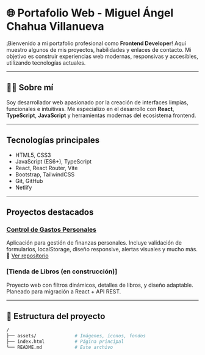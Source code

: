 # 🌐 Portafolio Web - Miguel Ángel Chahua Villanueva

¡Bienvenido a mi portafolio profesional como **Frontend Developer**! Aquí muestro algunos de mis proyectos, habilidades y enlaces de contacto. Mi objetivo es construir experiencias web modernas, responsivas y accesibles, utilizando tecnologías actuales.

---

## 🧑‍💻 Sobre mí

Soy desarrollador web apasionado por la creación de interfaces limpias, funcionales e intuitivas. Me especializo en el desarrollo con **React**, **TypeScript**, **JavaScript** y herramientas modernas del ecosistema frontend.

---

## Tecnologías principales

- HTML5, CSS3
- JavaScript (ES6+), TypeScript
- React, React Router, Vite
- Bootstrap, TailwindCSS
- Git, GitHub
- Netlify

---

## Proyectos destacados

### [Control de Gastos Personales](https://control-gastos.vercel.app)

Aplicación para gestión de finanzas personales. Incluye validación de formularios, localStorage, diseño responsive, alertas visuales y mucho más.  
🔗 [Ver repositorio](https://github.com/MiguelChahua/control-gastos)

### [Tienda de Libros (en construcción)]

Proyecto web con filtros dinámicos, detalles de libros, y diseño adaptable. Planeado para migración a React + API REST.

---

## 📂 Estructura del proyecto

```bash
/
├── assets/              # Imágenes, íconos, fondos
├── index.html           # Página principal
└── README.md            # Este archivo
```
